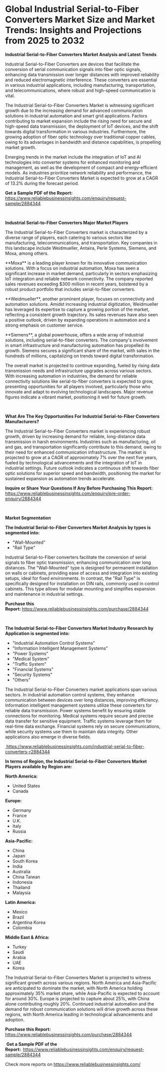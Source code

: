 <p><h1>Global Industrial Serial-to-Fiber Converters Market Size and Market Trends: Insights and Projections from 2025 to 2032</h1></p><p><strong>Industrial Serial-to-Fiber Converters Market Analysis and Latest Trends</strong></p>
<p><p>Industrial Serial-to-Fiber Converters are devices that facilitate the conversion of serial communication signals into fiber optic signals, enhancing data transmission over longer distances with improved reliability and reduced electromagnetic interference. These converters are essential in various industrial applications, including manufacturing, transportation, and telecommunications, where robust and high-speed communication is vital.</p><p>The Industrial Serial-to-Fiber Converters Market is witnessing significant growth due to the increasing demand for advanced communication solutions in industrial automation and smart grid applications. Factors contributing to market expansion include the rising need for secure and high-speed data transmission, the deployment of IoT devices, and the shift towards digital transformation in various industries. Furthermore, the growing adoption of fiber optic technology over traditional copper cables, owing to its advantages in bandwidth and distance capabilities, is propelling market growth.</p><p>Emerging trends in the market include the integration of IoT and AI technologies into converter systems for enhanced monitoring and management, as well as the development of compact and energy-efficient models. As industries prioritize network reliability and performance, the Industrial Serial-to-Fiber Converters Market is expected to grow at a CAGR of 13.2% during the forecast period.</p></p>
<p><strong>Get a Sample PDF of the Report:&nbsp;</strong> <a href="https://www.reliablebusinessinsights.com/enquiry/request-sample/2884344?utm_campaign=2953&utm_medium=2&utm_source=Github&utm_content=ia&utm_term=13032025&utm_id=industrial-serial-to-fiber-converters">https://www.reliablebusinessinsights.com/enquiry/request-sample/2884344</a></p>
<p>&nbsp;</p>
<p><strong>Industrial Serial-to-Fiber Converters Major Market Players</strong></p>
<p><p>The Industrial Serial-to-Fiber Converters market is characterized by a diverse range of players, each catering to various sectors like manufacturing, telecommunications, and transportation. Key companies in this landscape include Weidmueller, Antaira, Perle Systems, Siemens, and Moxa, among others.</p><p>**Moxa** is a leading player known for its innovative communication solutions. With a focus on industrial automation, Moxa has seen a significant increase in market demand, particularly in sectors emphasizing IoT integration and reliable network connectivity. The company reported sales revenues exceeding $300 million in recent years, bolstered by a robust product portfolio that includes serial-to-fiber converters.</p><p>**Weidmueller**, another prominent player, focuses on connectivity and automation solutions. Amidst increasing industrial digitization, Weidmueller has leveraged its expertise to capture a growing portion of the market, reflecting a consistent growth trajectory. Its sales revenues have also seen a positive outlook, driven by expanding operations in automation and a strong emphasis on customer service.</p><p>**Siemens**, a global powerhouse, offers a wide array of industrial solutions, including serial-to-fiber converters. The company's involvement in smart infrastructure and manufacturing automation has propelled its growth. Siemens secures a significant share of the market, with sales in the hundreds of millions, capitalizing on trends toward digital transformation.</p><p>The overall market is projected to continue expanding, fueled by rising data transmission needs and infrastructure upgrades across various sectors. With increasing automation in industries, the demand for reliable connectivity solutions like serial-to-fiber converters is expected to grow, presenting opportunities for all players involved, particularly those who innovate and adapt to evolving technological landscapes. Major revenue figures indicate a vibrant market, positioning it well for future growth.</p></p>
<p>&nbsp;</p>
<p><strong>What Are The Key Opportunities For Industrial Serial-to-Fiber Converters Manufacturers?</strong></p>
<p><p>The Industrial Serial-to-Fiber Converters market is experiencing robust growth, driven by increasing demand for reliable, long-distance data transmission in harsh environments. Industries such as manufacturing, oil and gas, and transportation significantly contribute to this demand, owing to their need for enhanced communication infrastructure. The market is projected to grow at a CAGR of approximately 7% over the next five years, fueled by technological advancements and the integration of IoT in industrial settings. Future outlook indicates a continuous shift towards fiber optic solutions for superior speed and bandwidth, positioning the market for sustained expansion as automation trends accelerate.</p></p>
<p><strong>Inquire or Share Your Questions If Any Before Purchasing This Report:</strong> <a href="https://www.reliablebusinessinsights.com/enquiry/pre-order-enquiry/2884344?utm_campaign=2953&utm_medium=2&utm_source=Github&utm_content=ia&utm_term=13032025&utm_id=industrial-serial-to-fiber-converters">https://www.reliablebusinessinsights.com/enquiry/pre-order-enquiry/2884344</a></p>
<p>&nbsp;</p>
<p><strong>Market Segmentation</strong></p>
<p><strong>The Industrial Serial-to-Fiber Converters Market Analysis by types is segmented into:</strong></p>
<p><ul><li>"Wall-Mounted"</li><li>"Rail Type"</li></ul></p>
<p><p>Industrial Serial-to-Fiber converters facilitate the conversion of serial signals to fiber optic transmission, enhancing communication over long distances. The "Wall-Mounted" type is designed for permanent installation on walls or cabinets, providing ease of access and integration into existing setups, ideal for fixed environments. In contrast, the "Rail Type" is specifically designed for installation on DIN rails, commonly used in control cabinets. This type allows for modular mounting and simplifies expansion and maintenance in industrial settings.</p></p>
<p><strong>Purchase this Report:&nbsp;</strong><a href="https://www.reliablebusinessinsights.com/purchase/2884344?utm_campaign=2953&utm_medium=2&utm_source=Github&utm_content=ia&utm_term=13032025&utm_id=industrial-serial-to-fiber-converters">https://www.reliablebusinessinsights.com/purchase/2884344</a></p>
<p>&nbsp;</p>
<p><strong>The Industrial Serial-to-Fiber Converters Market Industry Research by Application is segmented into:</strong></p>
<p><ul><li>"Industrial Automation Control Systems"</li><li>"Information Intelligent Management Systems"</li><li>"Power Systems"</li><li>"Medical System"</li><li>"Traffic System"</li><li>"Financial Systems"</li><li>"Security Systems"</li><li>"Others"</li></ul></p>
<p><p>The Industrial Serial-to-Fiber Converters market applications span various sectors. In industrial automation control systems, they enhance communication between devices over long distances, improving efficiency. Information intelligent management systems utilize these converters for reliable data transmission. Power systems benefit by ensuring stable connections for monitoring. Medical systems require secure and precise data transfer for sensitive equipment. Traffic systems leverage them for real-time data exchange. Financial systems rely on secure communications, while security systems use them to maintain data integrity. Other applications also emerge in diverse fields.</p></p>
<p><a href="https://www.reliablebusinessinsights.com/industrial-serial-to-fiber-converters-r2884344?utm_campaign=2953&utm_medium=2&utm_source=Github&utm_content=ia&utm_term=13032025&utm_id=industrial-serial-to-fiber-converters">&nbsp;https://www.reliablebusinessinsights.com/industrial-serial-to-fiber-converters-r2884344</a></p>
<p><strong>In terms of Region, the Industrial Serial-to-Fiber Converters Market Players available by Region are:</strong></p>
<p>
    <p> <strong> North America: </strong>
        <ul>
            <li>United States</li>
            <li>Canada</li>
        </ul>
        </p> 
    <p> <strong> Europe: </strong>
        <ul>
            <li>Germany</li>
            <li>France</li>
            <li>U.K.</li>
            <li>Italy</li>
            <li>Russia</li>
        </ul>
        </p> 
    <p> <strong> Asia-Pacific: </strong>
        <ul>
            <li>China</li>
            <li>Japan</li>
            <li>South Korea</li>
            <li>India</li>
            <li>Australia</li>
            <li>China Taiwan</li>
            <li>Indonesia</li>
            <li>Thailand</li>
            <li>Malaysia</li>
        </ul>
        </p> 
    <p> <strong> Latin America: </strong>
        <ul>
            <li>Mexico</li>
            <li>Brazil</li>
            <li>Argentina Korea</li>
            <li>Colombia</li>
        </ul>
        </p> 
    <p> <strong> Middle East & Africa: </strong>
        <ul>
            <li>Turkey</li>
            <li>Saudi</li>
            <li>Arabia</li>
            <li>UAE</li>
            <li>Korea</li>
        </ul>
    </p>
    </p>
<p><p>The Industrial Serial-to-Fiber Converters Market is projected to witness significant growth across various regions. North America and Asia-Pacific are anticipated to dominate the market, with North America holding approximately 35% market share, while Asia-Pacific is expected to account for around 30%. Europe is projected to capture about 25%, with China alone contributing roughly 20%. Continued industrial automation and the demand for robust communication solutions will drive growth across these regions, with North America leading in technological advancements and adoption.</p></p>
<p><strong>Purchase this Report: </strong><a href="https://www.reliablebusinessinsights.com/purchase/2884344?utm_campaign=2953&utm_medium=2&utm_source=Github&utm_content=ia&utm_term=13032025&utm_id=industrial-serial-to-fiber-converters">https://www.reliablebusinessinsights.com/purchase/2884344</a></p>
<p>&nbsp;<strong>Get a Sample PDF of the Report:&nbsp;&nbsp;</strong><a href="https://www.reliablebusinessinsights.com/enquiry/request-sample/2884344?utm_campaign=2953&utm_medium=2&utm_source=Github&utm_content=ia&utm_term=13032025&utm_id=industrial-serial-to-fiber-converters">https://www.reliablebusinessinsights.com/enquiry/request-sample/2884344</a></p>
<p><strong></strong></p>
<p>Check more reports on <a href="https://www.reliablebusinessinsights.com/?utm_campaign=2953&utm_medium=2&utm_source=Github&utm_content=ia&utm_term=13032025&utm_id=industrial-serial-to-fiber-converters">https://www.reliablebusinessinsights.com/</a></p>